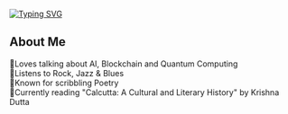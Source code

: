 <!--
**iamsantanubanerjee/iamsantanubanerjee** is a ✨ _special_ ✨ repository because its `README.md` (this file) appears on your GitHub profile.

Here are some ideas to get you started:

- 🔭 I’m currently working on ...
- 🌱 I’m currently learning ...
- 👯 I’m looking to collaborate on ...
- 🤔 I’m looking for help with ...
- 💬 Ask me about ...
- 📫 How to reach me: ...
- 😄 Pronouns: ...
- ⚡ Fun fact: ...
-->

[![Typing SVG](https://readme-typing-svg.demolab.com?font=Ubuntu&duration=2000&color=539BF5&multiline=true&repeat=false&random=false&width=435&lines=Santanu+Banerjee;Data+Scientist+%7C+Traveller+%7C+Metalhead)](https://git.io/typing-svg)

## About Me
🔹Loves talking about AI, Blockchain and Quantum Computing  
🔹Listens to Rock, Jazz & Blues  
🔹Known for scribbling Poetry  
🔹Currently reading "Calcutta: A Cultural and Literary History" by Krishna Dutta
